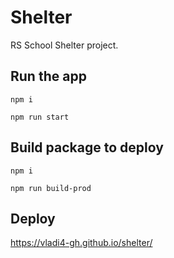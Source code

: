 # Shelter

RS School Shelter project.

## Run the app

```
npm i

npm run start
```

## Build package to deploy

```
npm i

npm run build-prod
```

## Deploy
https://vladi4-gh.github.io/shelter/
